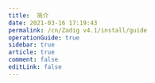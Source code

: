 ```yaml
---
title:  简介
date: 2021-03-16 17:19:43
permalink: /cn/Zadig v4.1/install/guide
operationGuide: true
sidebar: true
article: true
comment: false
editLink: false
---
```



